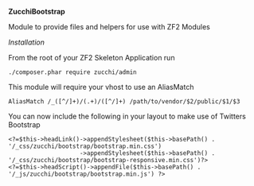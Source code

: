 **ZucchiBootstrap**

Module to provide files and helpers for use with ZF2 Modules

*Installation*

From the root of your ZF2 Skeleton Application run

    ./composer.phar require zucchi/admin
    
This module will require your vhost to use an AliasMatch

    AliasMatch /_([^/]+)/(.+)/([^/]+) /path/to/vendor/$2/public/$1/$3
    
You can now include the following in your layout to make use of Twitters Bootstrap

    <?=$this->headLink()->appendStylesheet($this->basePath() . '/_css/zucchi/bootstrap/bootstrap.min.css')
                        ->appendStylesheet($this->basePath() . '/_css/zucchi/bootstrap/bootstrap-responsive.min.css')?>
    <?=$this->headScript()->appendFile($this->basePath() . '/_js/zucchi/bootstrap/bootstrap.min.js') ?> 